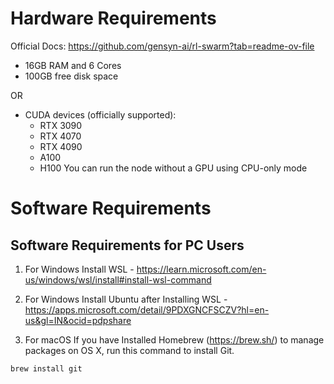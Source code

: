 # Hardware Requirements 

Official Docs: https://github.com/gensyn-ai/rl-swarm?tab=readme-ov-file

- 16GB RAM and 6 Cores
- 100GB free disk space

OR

- CUDA devices (officially supported):
    - RTX 3090
    - RTX 4070
    - RTX 4090
    - A100
    - H100
You can run the node without a GPU using CPU-only mode

# Software Requirements

## Software Requirements for PC Users

1. For Windows Install WSL - https://learn.microsoft.com/en-us/windows/wsl/install#install-wsl-command

2. For Windows Install Ubuntu after Installing WSL - https://apps.microsoft.com/detail/9PDXGNCFSCZV?hl=en-us&gl=IN&ocid=pdpshare

3. For macOS If you have Installed Homebrew (https://brew.sh/) to manage packages on OS X,
run this command to install Git.
```
brew install git
```
